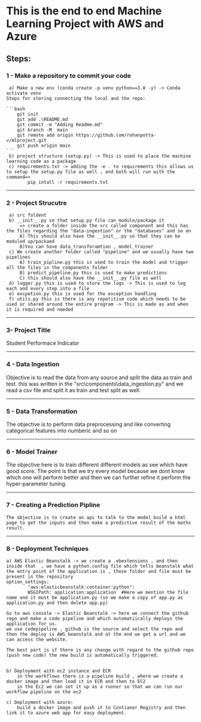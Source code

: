 # This is the end to end Machine Learning Project with AWS and Azure

## Steps:
### 1 - Make a repository to commit your code
     a) Make a new env (conda create -p venv python==3.8 -y) -> Conda activate venv
    Steps for storing connecting the local and the repo:

    ```bash
        git init
        git add .\README.md
        git commit -m "Adding Readme.md"
        git branch -M  main
        git remote add origin https://github.com/rohanpotta-v/mlproject.git
        git push origin main
    ```
     b) project structure (setup.py) -> This is used to place the machine learning code as a package
     c) requirements.txt -> adding the -e . to requirements this allows us to setup the setup.py file as well , and both will run with the command=>
            pip intall -r requirements.txt
            
---

### 2 - Project Strucutre
     a) src foldent 
     b) __init__.py so that setup.py file can module/package it
         => create a folder inside the src called component and this has the files regarding the "data-ingestion" or the "databases" and so on
         A) This should also have the __init__.py so that they can be moduled up/packaed
         B)You can have data_transforamtion , model_trainer
     c) We create another folder called "pipeline" and we usually have two pipelines
         A) train_pipline.py this is used to train the model and trigger all the files in the components folder
         B) predict_pipeline.py this is used to make predictions
         C) this should also have the __init__.py file as well
     d) logger.py this is used to store the logs -> This is used to log each and every step into a file 
     e) excpetion.py this is used for the exception handling
     f) utils.py this is there is any repetitive code which needs to be used or shared around the entire program -> This is made as and when it is required and needed

---
### 3- Project Title

Student Performace Indicator

---

### 4 - Data Ingestion
Objective is to read the data from any source and split the data as train and test. this was written in the "src\components\data_ingestion.py" and we read a csv file and split it as train and test split as well.

---

### 5 - Data Transformation 
The objective is to perform data preprocessing and like converting categorical features into numberic and so on

---

### 6 - Model Trainer
The objective here is to train different different models as see which have good score. The point is that we try every model because we dont know which one will perform better and then we can further refine it perform the hyper-parameter tuning.

---

### 7 - Creating a Prediction Pipline
    The objective is to create an api to talk to the model build a html page to get the inputs and then make a predictive result of the maths result.

---

### 8 - Deployment Techniques
    a) AWS Elastic Beanstalk -> we create a .ebextensions , and then inside that  , we have a python.config file which tells beanstalk what the entry point of the application is , these folder and file must be present in the repository
    option_settings:
            "aws:elasticbeanstalk:container:python":
            WSGIPath: application:application  #Here we mention the file name and it must be application.py (so we make a copy of app.py as application.py and then delete app.py)

    Go to aws console -> Elastic Beanstalk -> here we connect the github repo and make a code pipeline and which automatiically deploys the application for us.
    we use codepipeline , github is the source and select the repo and then the deploy is AWS beanstalk and at the end we get a url and we can access the website.

    The best part is if there is any change with regard to the github repo (push new code) the new build is automatically triggered.


    b) Deployment with ec2 instance and ECR
        in the workflows there is a pipeline build , where we create a docker image and then load it in ECR and then to EC2
        in the Ec2 we can set it up as a runner so that we can run our workflow pipeline on the ec2

    c) Deployment with azure:
        build a docker image and push it to Contianer Registry and then link it to azure web app for easy deployment.
             
